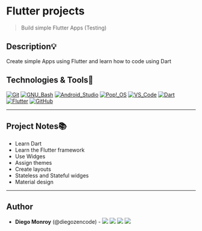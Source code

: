 # Flutter projects
> Build simple Flutter Apps (Testing)


## Description:bulb:
Create simple Apps using Flutter and learn how to code using Dart

## Technologies & Tools:wrench:

[![Git](https://img.shields.io/badge/≡-Git-F05032?logo=git&style=flat-square&labelColor=282828)](https://git-scm.com/)
[![GNU_Bash](https://img.shields.io/badge/≡-GNU_Bash-4EAA25?logo=GNU-Bash&style=flat-square&labelColor=282828)](https://www.gnu.org/software/bash/)
[![Android_Studio](https://img.shields.io/badge/≡-Android_Studio-4EAA25?logo=Android-Studio&style=flat-square&labelColor=282828)](https://developer.android.com/studio)
[![Pop!_OS](https://img.shields.io/badge/≡-Pop!_OS-48B9C7?logo=Pop_OS&style=flat-square&labelColor=282828)](https://pop.system76.com/)
[![VS_Code](https://img.shields.io/badge/≡-VS_Code-007ACC?logo=visual-studio-code&style=flat-square&logoColor=007ACC&labelColor=282828)](https://code.visualstudio.com/)
[![Dart](https://img.shields.io/badge/≡-Dart-0175C2?logo=Dart&style=flat-square&logoColor=0175C2&labelColor=282828)](https://dart.dev/)
[![Flutter](https://img.shields.io/badge/≡-Flutter-02569B?logo=Flutter&style=flat-square&logoColor=02569B&labelColor=282828)](https://flutter.dev/)
[![GitHub](https://img.shields.io/badge/≡-GitHub-181717?logo=GitHub&style=flat-square&labelColor=282828)](https://github.com/)

---

## Project Notes:books:
* Learn Dart
* Learn the Flutter framework
* Use Widges
* Assign themes
* Create layouts
* Stateless and Stateful widges
* Material design

---

## Author
* **Diego Monroy** (@diegozencode) - [<img src="https://img.shields.io/badge/Portfolio-20d6fe.svg?&style=plastic"/>](https://diegozencode.github.io/)
[<img src="https://img.shields.io/badge/Twitter-1DA1F2.svg?&style=plastic&logo=twitter&logoColor=white"/>](https://twitter.com/diegozencode)
[<img src="https://img.shields.io/badge/Linkedin-0A66C2.svg?&style=plastic&logo=linkedin&logoColor=white"/>](https://www.linkedin.com/in/diegozencode)
[<img src="https://img.shields.io/badge/GitHub-181717.svg?&style=plastic&logo=github&logoColor=white"/>](https://github.com/diegozencode)
